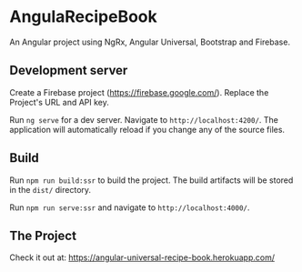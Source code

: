 # AngulaRecipeBook

An Angular project using NgRx, Angular Universal, Bootstrap and Firebase.

## Development server

Create a Firebase project (https://firebase.google.com/). Replace the Project's URL and API key.

Run `ng serve` for a dev server. Navigate to `http://localhost:4200/`. The application will automatically reload if you change any of the source files.

## Build

Run `npm run build:ssr` to build the project. The build artifacts will be stored in the `dist/` directory.

Run `npm run serve:ssr` and navigate to `http://localhost:4000/`.

## The Project

Check it out at: https://angular-universal-recipe-book.herokuapp.com/

